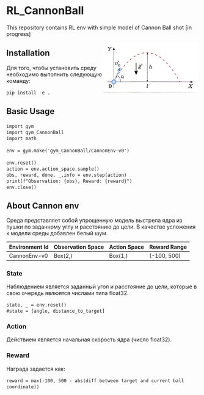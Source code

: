 # RL_CannonBall

This repository contains RL env with simple model of Cannon Ball shot [in progress]

<img align="right" src="Images/image.jpg" alt="CannonEnv Environment" width="250"/>

## Installation
Для того, чтобы установить среду необходимо выполнить следующую команду:
```
pip install -e .
```

## Basic Usage
```
import gym
import gym_CannonBall
import math

env = gym.make('gym_CannonBall/CannonEnv-v0')

env.reset()
action = env.action_space.sample()
obs, reward, done, _,info = env.step(action)
print(f"Observation: {obs}, Reward: {reward}")
env.close()
```

## About Cannon env
Среда представляет собой упрощенную модель выстрела ядра из пушки по заданному углу и расстоянию до цели. В качестве усложения к модели среды добавлен белый шум.

| Environment Id | Observation Space |Action Space| Reward Range | 
| -------------| ------ |------ | -----------|
| CannonEnv-v0 |Box(2,) |Box(1,)|(-100, 500) | 

### State
Наблюдением является заданный угол и расстояние до цели, которые в свою очередь явлюятся числами типа float32.
 
```
state, _ = env.reset()
#state = [angle, distance_to_target]
```

### Action
Действием является начальная скорость ядра (число float32).

### Reward
Награда задается как:
```
reward = max(-100, 500 - abs(diff between target and current ball coordinate))
```

